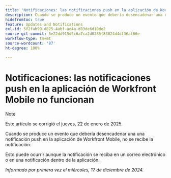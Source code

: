 ```yaml
---
title: 'Notificaciones: las notificaciones push en la aplicación de Workfront Mobile no funcionan'
description: Cuando se produce un evento que debería desencadenar una una notificación push en la aplicación de Workfront Mobile, no se recibe la notificación.
hidefromtoc: true
feature: Updates and Notifications
exl-id: 5f2fab99-d825-4abf-ae4a-d03de6d10de2
source-git-commit: 5e22dd915d5c6a7ca2d0285f83824d4df36af06e
workflow-type: tm+mt
source-wordcount: '87'
ht-degree: 100%

---
```


# Notificaciones: las notificaciones push en la aplicación de Workfront Mobile no funcionan

>[!NOTE]
>
>Este artículo se corrigió el jueves, 22 de enero de 2025.

Cuando se produce un evento que debería desencadenar una una notificación push en la aplicación de Workfront Mobile, no se recibe la notificación.

Esto puede ocurrir aunque la notificación se reciba en un correo electrónico o en una notificación dentro de la aplicación.

_Informado por primera vez el miércoles, 17 de diciembre de 2024._
